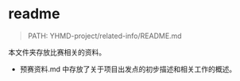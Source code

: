 # readme

> PATH: YHMD-project/related-info/README.md

本文件夹存放比赛相关的资料。

* 预赛资料.md 中存放了关于项目出发点的初步描述和相关工作的概述。
